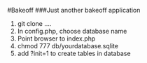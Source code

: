 #Bakeoff
###Just another bakeoff application


1. git clone ....  
2. In config.php, choose database name
3. Point browser to index.php
4. chmod 777 db/yourdatabase.sqlite  
5. add ?init=1 to create tables in database
